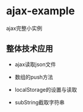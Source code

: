 # ajax-example
ajax完整小实例

##  整体技术应用

* ajax读取json文件

* 数组的push方法

* localStorage的设置与读取

* subString截取字符串

